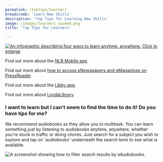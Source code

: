 ```yaml
---
permalink: /toptips/learner/
breadcrumb: 'Learn New Skills'
description: 'Top Tips for Learning New Skills'
image: /images/learners_socmed.png
title: 'Top Tips for Learners'

---
```


<a href="/images/Learner_highres.png">![An infographic describing four ways to learn anytime, anywhere.](/images/Learner.png)</a>
<a href="/images/Learner_highres.png">Click to enlarge</a>


<meta name="viewport" content="width=device-width, initial-scale=1">
<style>
.accordion {
  background-color: #eee;
  color: #444;
  cursor: pointer;
  padding: 18px;
  width: 100%;
  border: none;
  text-align: left;
  outline: none;
  font-size: 20px;
  transition: 0.4s;
}

.active, .accordion:hover {
  background-color: #ccc;
}

.accordion:after {
  content: '\002B';
  color: #777;
  font-weight: bold;
  float: right;
  margin-left: 5px;
}

.active:after {
  content: "\2212";
}

.panel {
  padding: 0 18px;
  background-color: white;
  max-height: 0;
  overflow: hidden;
  transition: max-height 0.2s ease-out;
}
</style>




<p>Find out more about the <a href="/get-started-with/nlb-mobile/">NLB Mobile app</a>.</p>
<p>Find out more about <a href="/get-started-with/enews/">how to access eNewspapers and eMagazines on PressReader</a>.</p>
<p>Find out more about the <a href="/get-started-with/libby/">Libby app</a>.</p>
<p>Find out more about <a href="/get-started-with/lynda/">LyndaLibrary</a>.</p>
<h3>I want to learn but I can't seem to find the time to do it! Do you have tips for me?</h3>
<p>We recommend audiobooks as they allow you to multitask. You can learn something just by listening to audiobooks anytime, anywhere, whether you're stuck in traffic or doing chores. Just search for a subject you wish to explore and tap on 'audiobooks' underneath the search term to see what is available.</p>
<p><img src="/images/Libby_screenshot_audiobooksearch.jpg" alt="A screenshot showing how to filter search results by eAudiobooks.">        
        </p>

<script>
var acc = document.getElementsByClassName("accordion");
var i;
for (i = 0; i < acc.length; i++) {
  acc[i].addEventListener("click", function() {
    this.classList.toggle("active");
    var panel = this.nextElementSibling;
    if (panel.style.maxHeight){
      panel.style.maxHeight = null;
    } else {
      panel.style.maxHeight = panel.scrollHeight + "px";
    } 
  });
}
</script>
